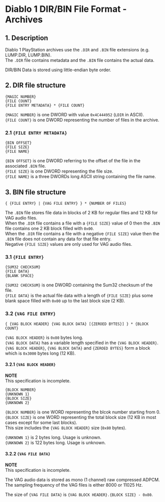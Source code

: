 # Diablo 1 DIR/BIN File Format - Archives

## 1. Description

Diablo 1 PlayStation archives use the `.DIR` and `.BIN` file extensions (e.g. LUMP.DIR, LUMP.BIN).  
The `.DIR` file contains metadata and the `.BIN` file contains the actual data.

DIR/BIN Data is stored using little-endian byte order.


## 2. DIR file structure

```
{MAGIC NUMBER}
{FILE COUNT}
{FILE ENTRY METADATA} * {FILE COUNT}
```

`{MAGIC NUMBER}` is one DWORD with value `0x4C444952` (`LDIR` in ASCII).  
`{FILE COUNT}` is one DWORD representing the number of files in the archive.


### 2.1 `{FILE ENTRY METADATA}`

```
{BIN OFFSET}
{FILE SIZE}
{FILE NAME}
```

`{BIN OFFSET}` is one DWORD referring to the offset of the file in the associated `.BIN` file.  
`{FILE SIZE}` is one DWORD representing the file size.  
`{FILE NAME}` is a three DWORDs long ASCII string containing the file name.


## 3. BIN file structure

```
{ {FILE ENTRY} | {VAG FILE ENTRY} } * {NUMBER OF FILES}
```
The `.BIN` file stores file data in blocks of 2 KB for regular files and 12 KB for VAG audio files.  
When the `.DIR` file contains a file with a `{FILE SIZE}` value of 0 then the `.BIN` file contains one 2 KB block filled with `0x00`.  
When the `.DIR` file contains a file with a negative `{FILE SIZE}` value then the `.BIN` file does not contain any data for that file entry.  
Negative `{FILE SIZE}` values are only used for VAG audio files. 


### 3.1 `{FILE ENTRY}`

```
{SUM32 CHECKSUM}
{FILE DATA}
{BLANK SPACE}
```

`{SUM32 CHECKSUM}` is one DWORD containing the Sum32 checksum of the file.  
`{FILE DATA}` is the actual file data with a length of `{FILE SIZE}` plus some blank space filled with `0x00` up to the last block size (2 KB).


### 3.2 `{VAG FILE ENTRY}`

```
{ {VAG BLOCK HEADER} {VAG BLOCK DATA} [{ZEROED BYTES}] } * {BLOCK COUNT}
```

`{VAG BLOCK HEADER}` is `0x80` bytes long.  
`{VAG BLOCK DATA}` has a variable length specified in the `{VAG BLOCK HEADER}`.  
`{VAG BLOCK HEADER}`, `{VAG BLOCK DATA}` and `{ZEROED BYTES}` form a block which is `0x3000` bytes long (12 KB). 


#### 3.2.1 `{VAG BLOCK HEADER}`

**NOTE**  
This specification is incomplete.

```
{BLOCK NUMBER}
{UNKNOWN 1}
{BLOCK SIZE}
{UNKNOWN 2}
```

`{BLOCK NUMBER}` is one WORD representing the blcok number starting from 0.  
`{BLOCK SIZE}` is one WORD representing the total block size (12 KB in most cases except for some last blocks).  
This size includes the `{VAG BLOCK HEADER}` size (`0x80` bytes).  

`{UNKNOWN 1}` is 2 bytes long. Usage is unknown.  
`{UNKNOWN 2}` is 122 bytes long. Usage is unknown.  


#### 3.2.2 `{VAG FILE DATA}`

**NOTE**  
This specification is incomplete.

The VAG audio data is stored as mono (1 channel) raw compressed ADPCM.  
The sampling frequency of the VAG files is either 8000 or 11025 Hz.  

The size of `{VAG FILE DATA}` is `{VAG BLOCK HEADER}.{BLOCK SIZE} - 0x80`.
